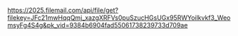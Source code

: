 https://2025.filemail.com/api/file/get?filekey=JFc21mwHqqQmj_xazgXRFVs0puSzucHGsUGx95RWYoilkvkf3_WeomsyFg4S4g&pk_vid=9384b6904fad55061738239733d709ae
